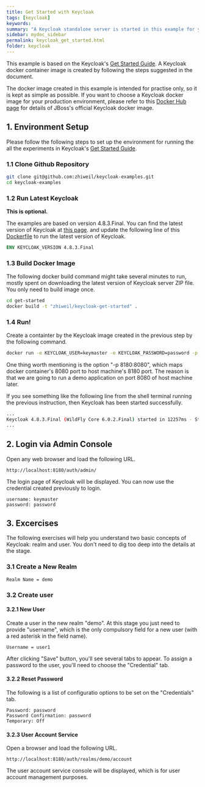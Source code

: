 ```yaml
---
title: Get Started with Keycloak
tags: [keycloak]
keywords:
summary: "A Keycloak standalone server is started in this example for you to play with."
sidebar: mydoc_sidebar
permalink: keycloak_get_started.html
folder: keycloak
---
```

This example is based on the Keycloak's [Get Started Guide](https://www.keycloak.org/docs/latest/getting_started/index.html). A Keycloak
docker container image is created by following the steps suggested in the document. 

The docker image created in this example is intended for practise only, so it is kept as simple as possible. If you want to 
choose a Keycloak docker image for your production environment, please refer to this 
[Docker Hub page](https://hub.docker.com/r/jboss/keycloak) for details of JBoss's official Keycloak docker image.  

## 1. Environment Setup
Please follow the following steps to set up the environment for running the all the experiments in 
Keycloak's [Get Started Guide](https://www.keycloak.org/docs/latest/getting_started/index.html).

### 1.1 Clone Github Repository
```bash
git clone git@github.com:zhiweil/keycloak-examples.git
cd keycloak-examples
```
### 1.2 Run Latest Keycloak
**This is optional.** 

The examples are based on version 4.8.3.Final. You can find the latest version of Keycloak at [this page](https://www.keycloak.org/downloads.html).
and update the following line of this [Dockerfile](https://github.com/zhiweil/keycloak-examples/blob/master/get-started/Dockerfile) to run the latest version of Keycloak.
```dockerfile
ENV KEYCLOAK_VERSION 4.8.3.Final
```

### 1.3 Build Docker Image
The following docker build command might take several minutes to run, mostly spent on downloading the latest version 
of Keycloak server ZIP file. You only need to build image once. 
```bash
cd get-started
docker build -t "zhiweil/keycloak-get-started" .
```

### 1.4 Run!
Create a containter by the Keycloak image created in the previous step by the following command.
```bash
docker run -e KEYCLOAK_USER=keymaster -e KEYCLOAK_PASSWORD=password -p 8180:8080 zhiweil/keycloak-get-started:latest
```
One thing worth mentioning is the option "-p 8180:8080", which maps docker container's 8080 port to host
machine's 8180 port. The reason is that we are going to run a demo application on port 8080 of host machine later.

If you see something like the following line from the shell terminal running the previous instruction, then Keycloak has been started successfully.
```bash
...
Keycloak 4.8.3.Final (WildFly Core 6.0.2.Final) started in 12257ms - Started 577 of 834 services (557 services are lazy, passive or on-demand)
...
```
## 2. Login via Admin Console
Open any web browser and load the following URL.
```text
http://localhost:8180/auth/admin/
```
The login page of Keycloak will be displayed. You can now use the credential created previously to login.
```text
username: keymaster
password: password
```

## 3. Excercises 
The following exercises will help you understand two basic concepts of Keycloak: realm and user. You don't need to dig 
too deep into the details at the stage. 

### 3.1 Create a New Realm
```text
Realm Name = demo
```

### 3.2 Create user
#### 3.2.1 New User
Create a user in the new realm "demo". At this stage you just need to provide "username", which is the
only compulsory field for a new user (with a red asterisk in the field name). 
```text
Username = user1

```
After clicking "Save" button, you'll see several tabs to appear. To assign a password to the user, 
you'll need to choose the "Credential" tab.

#### 3.2.2 Reset Password 
The following is a list of configuratio options to be set on the "Credentials" tab.
```text
Password: password
Password Confirmation: password
Temporary: Off
```
#### 3.2.3 User Account Service
Open a browser and load the following URL.
```text
http://localhost:8180/auth/realms/demo/account
```
The user account service console will be displayed, which is for user account management purposes.
